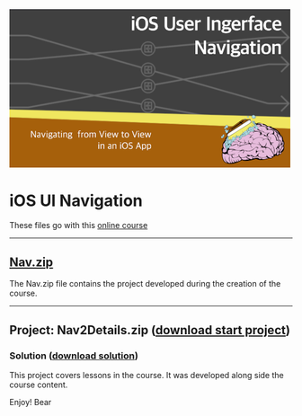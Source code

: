 <img src="https://raw.githubusercontent.com/bearc0025/onlineCourses/main/iOSUINav/icon.png" alt="iOS UI Navigation" style="width:500px;"/>

# iOS UI Navigation

These files go with this [online course](https://amzn.to/3QGQ4tt)

<hr/>

## [Nav.zip](https://github.com/bearc0025/onlineCourses/raw/main/iOSUINav/Nav.zip)

The Nav.zip file contains the project developed during the creation of the course.

<hr/>

## Project: Nav2Details.zip ([download start project](https://github.com/bearc0025/onlineCourses/raw/main/iOSUINav/Nav2Details.zip))

### Solution ([download solution](https://github.com/bearc0025/onlineCourses/raw/main/iOSUINav/Nav2Details_end.zip))

This project covers lessons in the course. It was developed along side the course content.

<!-- img src="https://s3.amazonaws.com/CAPS-SSE/soju/855e/2f4c4214-992c-47b0-91e2-5f53ffdfba31/SOJU_IMAGE?versionId=l8GC8SGKsJADvFaLBvYI90jYPXAxA2M7&X-Amz-Algorithm=AWS4-HMAC-SHA256&X-Amz-Date=20220810T201052Z&X-Amz-SignedHeaders=host&X-Amz-Expires=7200&X-Amz-Credential=AKIAWBV6LQ4QPLOTC37V%2F20220810%2Fus-east-1%2Fs3%2Faws4_request&X-Amz-Signature=1e85a1db8dce7afc6a6feab9726a3d18f31ad93ecf002791e8ec965d21112d20" alt="iOS UI Navigation" style="width:400px;"/ -->

Enjoy!
Bear

